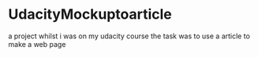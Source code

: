 # UdacityMockuptoarticle
a project whilst i was on my udacity course the task was to use a article to make a web page
